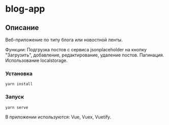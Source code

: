 # blog-app

## Описание

Веб-приложение по типу блога или новостной ленты.  

Функции:
Подгрузка постов с сервиса jsonplaceholder на кнопку "Загрузить", добавление, редактирование, удаление постов. Пагинация. Использование localstorage.

### Установка
```
yarn install
```

### Запуск
```
yarn serve
```

В приложении используются: Vue, Vuex, Vuetify.
